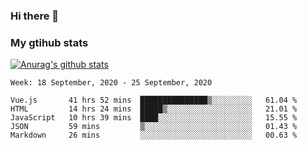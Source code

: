 ### Hi there 👋

### My gtihub stats

[![Anurag's github stats](https://github-readme-stats.vercel.app/api?username=gaozhidong)](https://github.com/gaozhidong/github-readme-stats)

<!--START_SECTION:waka-->
```text
Week: 18 September, 2020 - 25 September, 2020

Vue.js       41 hrs 52 mins  ███████████████▒░░░░░░░░░   61.04 % 
HTML         14 hrs 24 mins  █████▒░░░░░░░░░░░░░░░░░░░   21.01 % 
JavaScript   10 hrs 39 mins  ████░░░░░░░░░░░░░░░░░░░░░   15.55 % 
JSON         59 mins         ▒░░░░░░░░░░░░░░░░░░░░░░░░   01.43 % 
Markdown     26 mins         ░░░░░░░░░░░░░░░░░░░░░░░░░   00.63 % 
```
<!--END_SECTION:waka-->